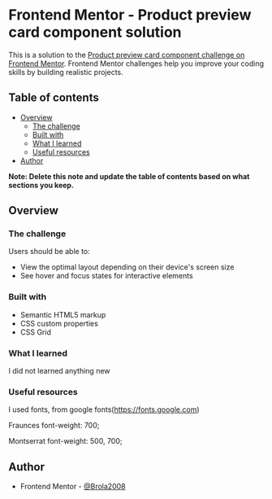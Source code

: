# Frontend Mentor - Product preview card component solution

This is a solution to the [Product preview card component challenge on Frontend Mentor](https://www.frontendmentor.io/challenges/product-preview-card-component-GO7UmttRfa). Frontend Mentor challenges help you improve your coding skills by building realistic projects. 

## Table of contents

- [Overview](#overview)
  - [The challenge](#the-challenge)
  - [Built with](#built-with)
  - [What I learned](#what-i-learned)
  - [Useful resources](#useful-resources)
- [Author](#author)


**Note: Delete this note and update the table of contents based on what sections you keep.**

## Overview

### The challenge

Users should be able to:

- View the optimal layout depending on their device's screen size
- See hover and focus states for interactive elements

### Built with

- Semantic HTML5 markup
- CSS custom properties
- CSS Grid


### What I learned

I did not learned anything new

### Useful resources

I used fonts, from google fonts(https://fonts.google.com)

Fraunces
font-weight: 700;

Montserrat
font-weight: 500, 700;


## Author

- Frontend Mentor - [@Brola2008](https://www.frontendmentor.io/profile/yourusername)


